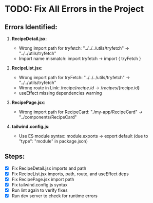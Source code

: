 # TODO: Fix All Errors in the Project

## Errors Identified:
1. **RecipeDetail.jsx**:
   - Wrong import path for tryfetch: "../../../utils/tryfetch" → "../../utils/tryfetch"
   - Import name mismatch: import tryfetch → import { tryFetch }

2. **RecipeList.jsx**:
   - Wrong import path for tryFetch: "../../../utils/tryfetch" → "../../utils/tryfetch"
   - Wrong route in Link: /recipe/${recipe.id} → /recipes/${recipe.id}
   - useEffect missing dependencies warning

3. **RecipePage.jsx**:
   - Wrong import path for RecipeCard: "./my-app/RecipeCard" → "../components/RecipeCard"

4. **tailwind.config.js**:
   - Use ES module syntax: module.exports → export default (due to "type": "module" in package.json)

## Steps:
- [x] Fix RecipeDetail.jsx imports and path
- [x] Fix RecipeList.jsx imports, path, route, and useEffect deps
- [x] Fix RecipePage.jsx import path
- [x] Fix tailwind.config.js syntax
- [x] Run lint again to verify fixes
- [x] Run dev server to check for runtime errors
